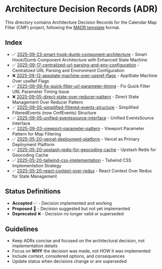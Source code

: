 # Architecture Decision Records (ADR)

This directory contains Architecture Decision Records for the Calendar Map Filter (CMF) project, following the [MADR template](https://adr.github.io/madr/) format.

## Index

- ✅ [2025-09-23-smart-hook-dumb-component-architecture](2025-09-23-smart-hook-dumb-component-architecture.md) - Smart Hook/Dumb Component Architecture with Enhanced State Machine
- ✅ [2025-09-17-centralized-url-parsing-and-env-configuration](2025-09-17-centralized-url-parsing-and-env-configuration.md) - Centralized URL Parsing and Environment Configuration
- ❌ [2025-09-12-appstate-machine-over-useref-flags](2025-09-12-appstate-machine-over-useref-flags.md) - AppState Machine Over useRef Flags
- ✅ [2025-09-09-fix-quick-filter-url-parameter-timing](2025-09-09-fix-quick-filter-url-parameter-timing.md) - Fix Quick Filter URL Parameter Timing Issue
- ❌ [2025-09-05-direct-state-over-reducer-pattern](2025-09-05-direct-state-over-reducer-pattern.md) - Direct State Management Over Reducer Pattern
- ✅ [2025-09-05-simplified-filtered-events-structure](2025-09-05-simplified-filtered-events-structure.md) - Simplified FilteredEvents (now CmfEvents) Structure
- ✅ [2025-09-05-unified-eventssource-interface](2025-09-05-unified-eventssource-interface.md) - Unified EventsSource Interface
- ✅ [2025-09-03-viewport-parameter-pattern](2025-09-03-viewport-parameter-pattern.md) - Viewport Parameter Pattern for Map Filtering
- ✅ [2025-05-20-vercel-deployment-platform](2025-05-20-vercel-deployment-platform.md) - Vercel as Primary Deployment Platform
- ✅ [2025-05-20-upstash-redis-for-geocoding-cache](2025-05-20-upstash-redis-for-geocoding-cache.md) - Upstash Redis for Geocoding Cache
- ✅ [2025-05-20-tailwind-css-implementation](2025-05-20-tailwind-css-implementation.md) - Tailwind CSS Implementation Strategy
- ✅ [2025-05-20-react-context-over-redux](2025-05-20-react-context-over-redux.md) - React Context Over Redux for State Management

## Status Definitions

- **Accepted** ✅ - Decision implemented and working
- **Proposed** 🤔 - Decision suggested but not yet implemented
- **Deprecated** ❌ - Decision no longer valid or superseded

## Guidelines

- Keep ADRs concise and focused on the architectural decision, not implementation details
- Focus on **WHY** the decision was made, not HOW it was implemented
- Include context, considered options, and consequences
- Update status when decisions change or are superseded
